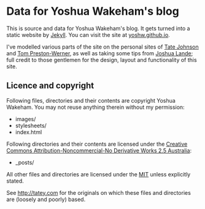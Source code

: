 # Data for Yoshua Wakeham's blog

This is source and data for Yoshua Wakeham's blog. It gets turned into a static website by [Jekyll](http://github.com/mojombo/jekyll). You can visit the site at [yoshw.github.io](http://yoshw.github.io).

I've modelled various parts of the site on the personal sites of [Tate Johnson](http://tatey.com) and [Tom Preston-Werner](http://tom.preston-werner.com), as well as taking some tips from [Joshua Lande](http://joshualande.com/jekyll-github-pages-poole/); full credit to those gentlemen for the design, layout and functionality of this site.

## Licence and copyright

Following files, directories and their contents are copyright Yoshua Wakeham. You may not reuse anything therein without my permission:

* images/
* stylesheets/
* index.html

Following directories and their contents are licensed under the [Creative Commons Attribution-Noncommercial-No Derivative Works 2.5 Australia](http://creativecommons.org/licenses/by-nc-nd/2.5/au/):

* _posts/

All other files and directories are licensed under the [MIT](http://www.opensource.org/licenses/mit-license.php) unless explicitly stated.

See http://tatey.com for the originals on which these files and directories are (loosely and poorly) based.
